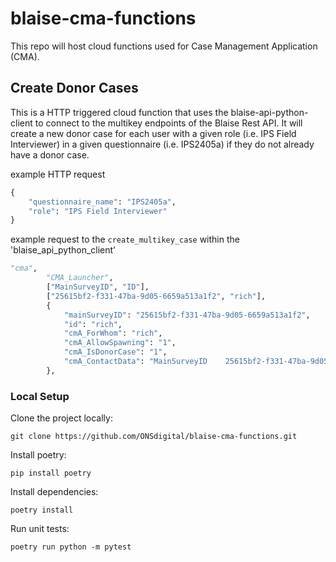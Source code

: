 # blaise-cma-functions

This repo will host cloud functions used for Case Management Application (CMA).


## Create Donor Cases
This is a HTTP triggered cloud function that uses the blaise-api-python-client to connect to the multikey endpoints of the Blaise Rest API. 
It will create a new donor case for each user with a given role (i.e. IPS Field Interviewer) in a given questionnaire (i.e. IPS2405a) if they do not already have a donor case.

example HTTP request
```python
{
    "questionnaire_name": "IPS2405a",
    "role": "IPS Field Interviewer"
}
```
example request to the `create_multikey_case` within the 'blaise_api_python_client'
```python
"cma",
        "CMA_Launcher",
        ["MainSurveyID", "ID"],
        ["25615bf2-f331-47ba-9d05-6659a513a1f2", "rich"],
        {
            "mainSurveyID": "25615bf2-f331-47ba-9d05-6659a513a1f2",
            "id": "rich",
            "cmA_ForWhom": "rich",
            "cmA_AllowSpawning": "1",
            "cmA_IsDonorCase": "1",
            "cmA_ContactData": "MainSurveyID    25615bf2-f331-47ba-9d05-6659a513a1f2    ID    rich    ContactInfoShort    IPS,May    CaseNote    This is the Donor Case. Select add case to spawn a new case with an empty shift.    Year    2024    Month    April    Stage    2303    ShiftNo    ",
        },

```

### Local Setup

Clone the project locally:
```shell
git clone https://github.com/ONSdigital/blaise-cma-functions.git
```

Install poetry:
```shell
pip install poetry
```

Install dependencies:
```shell
poetry install
```

Run unit tests:
```shell
poetry run python -m pytest
```